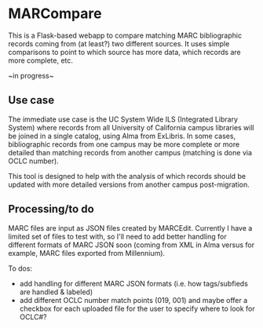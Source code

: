 # MARCompare

This is a Flask-based webapp to compare matching MARC bibliographic records coming from (at least?) two different sources. It uses simple comparisons to point to which source has more data, which records are more complete, etc.

~in progress~

## Use case

The immediate use case is the UC System Wide ILS (Integrated Library System) where records from all University of California campus libraries will be joined in a single catalog, using Alma from ExLibris. In some cases, bibliographic records from one campus may be more complete or more detailed than matching records from another campus (matching is done via OCLC number).

This tool is designed to help with the analysis of which records should be updated with more detailed versions from another campus post-migration.

## Processing/to do

MARC files are input as JSON files created by MARCEdit. Currently I have a limited set of files to test with, so I'll need to add better handling for different formats of MARC JSON soon (coming from XML in Alma versus for example, MARC files exported from Millennium).

To dos:

* add handling for different MARC JSON formats (i.e. how tags/subfieds are handled & labeled)
* add different OCLC number match points (019, 001) and maybe offer a checkbox for each uploaded file for the user to specify where to look for OCLC#?

